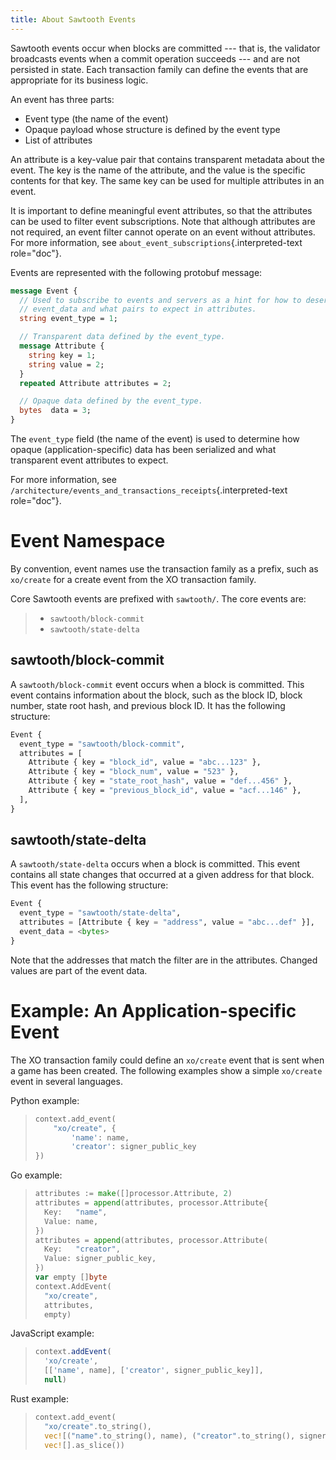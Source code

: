 ```yaml
---
title: About Sawtooth Events
---
```


Sawtooth events occur when blocks are committed \-\-- that is, the
validator broadcasts events when a commit operation succeeds \-\-- and
are not persisted in state. Each transaction family can define the
events that are appropriate for its business logic.

An event has three parts:

-   Event type (the name of the event)
-   Opaque payload whose structure is defined by the event type
-   List of attributes

An attribute is a key-value pair that contains transparent metadata
about the event. The key is the name of the attribute, and the value is
the specific contents for that key. The same key can be used for
multiple attributes in an event.

It is important to define meaningful event attributes, so that the
attributes can be used to filter event subscriptions. Note that although
attributes are not required, an event filter cannot operate on an event
without attributes. For more information, see
`about_event_subscriptions`{.interpreted-text role="doc"}.

Events are represented with the following protobuf message:

``` protobuf
message Event {
  // Used to subscribe to events and servers as a hint for how to deserialize
  // event_data and what pairs to expect in attributes.
  string event_type = 1;

  // Transparent data defined by the event_type.
  message Attribute {
    string key = 1;
    string value = 2;
  }
  repeated Attribute attributes = 2;

  // Opaque data defined by the event_type.
  bytes  data = 3;
}
```

The `event_type` field (the name of the event) is used to determine how
opaque (application-specific) data has been serialized and what
transparent event attributes to expect.

For more information, see
`/architecture/events_and_transactions_receipts`{.interpreted-text
role="doc"}.

# Event Namespace

By convention, event names use the transaction family as a prefix, such
as `xo/create` for a create event from the XO transaction family.

Core Sawtooth events are prefixed with `sawtooth/`. The core events are:

> -   `sawtooth/block-commit`
> -   `sawtooth/state-delta`

## sawtooth/block-commit

A `sawtooth/block-commit` event occurs when a block is committed. This
event contains information about the block, such as the block ID, block
number, state root hash, and previous block ID. It has the following
structure:

``` protobuf
Event {
  event_type = "sawtooth/block-commit",
  attributes = [
    Attribute { key = "block_id", value = "abc...123" },
    Attribute { key = "block_num", value = "523" },
    Attribute { key = "state_root_hash", value = "def...456" },
    Attribute { key = "previous_block_id", value = "acf...146" },
  ],
}
```

## sawtooth/state-delta

A `sawtooth/state-delta` occurs when a block is committed. This event
contains all state changes that occurred at a given address for that
block. This event has the following structure:

``` python
Event {
  event_type = "sawtooth/state-delta",
  attributes = [Attribute { key = "address", value = "abc...def" }],
  event_data = <bytes>
}
```

Note that the addresses that match the filter are in the attributes.
Changed values are part of the event data.

# Example: An Application-specific Event

The XO transaction family could define an `xo/create` event that is sent
when a game has been created. The following examples show a simple
`xo/create` event in several languages.

Python example:

> ``` python
> context.add_event(
>     "xo/create", {
>         'name': name,
>         'creator': signer_public_key
> })
> ```

Go example:

> ``` go
> attributes := make([]processor.Attribute, 2)
> attributes = append(attributes, processor.Attribute{
>   Key:   "name",
>   Value: name,
> })
> attributes = append(attributes, processor.Attribute(
>   Key:   "creator",
>   Value: signer_public_key,
> })
> var empty []byte
> context.AddEvent(
>   "xo/create",
>   attributes,
>   empty)
> ```

JavaScript example:

> ``` javascript
> context.addEvent(
>   'xo/create',
>   [['name', name], ['creator', signer_public_key]],
>   null)
> ```

Rust example:

> ``` rust
> context.add_event(
>   "xo/create".to_string(),
>   vec![("name".to_string(), name), ("creator".to_string(), signer_public_key)],
>   vec![].as_slice())
> ```
